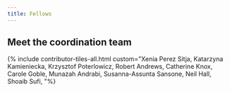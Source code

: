```yaml
---
title: Fellows
---
```


## Meet the coordination team

{% include contributor-tiles-all.html custom="Xenia Perez Sitja, Katarzyna Kamieniecka, Krzysztof Poterlowicz, Robert Andrews, Catherine Knox, Carole Goble, Munazah Andrabi, Susanna-Assunta Sansone, Neil Hall, Shoaib Sufi, "%}
